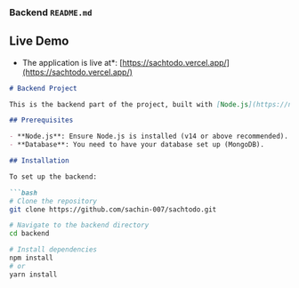 
### Backend `README.md`

## Live Demo
- The application is live at*: [https://sachtodo.vercel.app/](https://sachtodo.vercel.app/)

```markdown
# Backend Project

This is the backend part of the project, built with [Node.js](https://nodejs.org/) and [TypeScript](https://www.typescriptlang.org/).

## Prerequisites

- **Node.js**: Ensure Node.js is installed (v14 or above recommended).
- **Database**: You need to have your database set up (MongoDB).

## Installation

To set up the backend:

```bash
# Clone the repository
git clone https://github.com/sachin-007/sachtodo.git

# Navigate to the backend directory
cd backend

# Install dependencies
npm install
# or
yarn install
